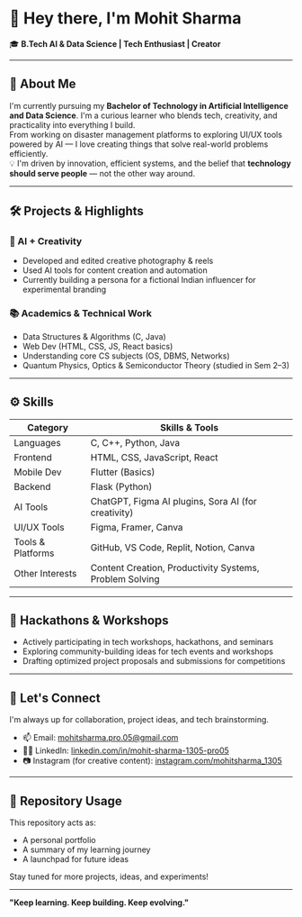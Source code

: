 # 👋 Hey there, I'm Mohit Sharma



🎓 **B.Tech AI & Data Science | Tech Enthusiast | Creator**

---

## 🧠 About Me

I'm currently pursuing my **Bachelor of Technology in Artificial Intelligence and Data Science**. I'm a curious learner who blends tech, creativity, and practicality into everything I build.  
From working on disaster management platforms to exploring UI/UX tools powered by AI — I love creating things that solve real-world problems efficiently.  
💡 I'm driven by innovation, efficient systems, and the belief that **technology should serve people** — not the other way around.

---

## 🛠️ Projects & Highlights

### 📸 AI + Creativity

- Developed and edited creative photography & reels  
- Used AI tools for content creation and automation  
- Currently building a persona for a fictional Indian influencer for experimental branding  

### 📚 Academics & Technical Work

- Data Structures & Algorithms (C, Java)  
- Web Dev (HTML, CSS, JS, React basics)  
- Understanding core CS subjects (OS, DBMS, Networks)  
- Quantum Physics, Optics & Semiconductor Theory (studied in Sem 2–3)  

---

## ⚙️ Skills

| **Category**        | **Skills & Tools**                                           |
|---------------------|-------------------------------------------------------------|
| Languages           | C, C++, Python, Java                                        |
| Frontend            | HTML, CSS, JavaScript, React                                |
| Mobile Dev          | Flutter (Basics)                                            |
| Backend             | Flask (Python)                                              |
| AI Tools            | ChatGPT, Figma AI plugins, Sora AI (for creativity)         |
| UI/UX Tools         | Figma, Framer, Canva                                        |
| Tools & Platforms   | GitHub, VS Code, Replit, Notion, Canva                      |
| Other Interests     | Content Creation, Productivity Systems, Problem Solving      |

---

## 📢 Hackathons & Workshops

- Actively participating in tech workshops, hackathons, and seminars  
- Exploring community-building ideas for tech events and workshops  
- Drafting optimized project proposals and submissions for competitions  

---

## 💬 Let's Connect

I'm always up for collaboration, project ideas, and tech brainstorming.

- 📫 Email: [mohitsharma.pro.05@gmail.com](mailto:mohitsharma.pro.05@gmail.com)  
- 🧑‍💻 LinkedIn: [linkedin.com/in/mohit-sharma-1305-pro05](https://www.linkedin.com/in/mohit-sharma-1305-pro05/)  
- 📷 Instagram (for creative content): [instagram.com/mohitsharma_1305](https://www.instagram.com/mohitsharma_1305/)  

---

## 📁 Repository Usage

This repository acts as:  
- A personal portfolio  
- A summary of my learning journey  
- A launchpad for future ideas  

Stay tuned for more projects, ideas, and experiments!  

---
**"Keep learning. Keep building. Keep evolving."**
